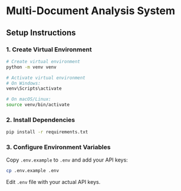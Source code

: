 # Multi-Document Analysis System

## Setup Instructions

### 1. Create Virtual Environment

```bash
# Create virtual environment
python -m venv venv

# Activate virtual environment
# On Windows:
venv\Scripts\activate

# On macOS/Linux:
source venv/bin/activate
```

### 2. Install Dependencies

```bash
pip install -r requirements.txt
```

### 3. Configure Environment Variables

Copy `.env.example` to `.env` and add your API keys:

```bash
cp .env.example .env
```

Edit `.env` file with your actual API keys.
